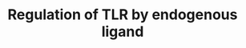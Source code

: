 ---
authors:
- ReactomeTeam
description: Diverse molecules of host-cell origin may serve as endogenous ligands
  of Toll-like receptors (TLRs) (Erridge C 2010; Piccinini AM & Midwood KS 2010).
  These molecules are known as damage-associated molecular patterns (DAMPs). DAMPs
  are immunologically silent in healthy tissues but become active upon tissue damage
  during both infectious and sterile insult. DAMPs are released from necrotic cells
  or secreted from activated cells in response to tissue damage to mediate tissue
  repair by promoting inflammatory responses. However, DAMPs have also been implicated
  in the pathogenesis of many inflammatory and autoimmune diseases, including rheumatoid
  arthritis (RA), cancer, and atherosclerosis. The mechanism underlying the switch
  from DAMPs that initiate controlled tissue repair, to those that mediate chronic,
  uncontrolled inflammation is still unclear. Recent evidence suggests that an abnormal
  increase in protein citrullination is  involved in disease pathophysiology (Anzilotti
  C et al. 2010; Sanchez-Pernaute O et al. 2013; Sokolove J et al. 2011; Sharma P
  et al. 2012). Citrullination is a post-translational modification event mediated
  by peptidyl-arginine deaminase enzymes which catalyze the deimination of proteins
  by converting arginine residues into citrullines in the presence of calcium ions.  View
  original pathway at [http://www.reactome.org/PathwayBrowser/#DIAGRAM=5686938 Reactome].
last-edited: 2021-01-25
organisms:
- Homo sapiens
redirect_from:
- /index.php/Pathway:WP4069
- /instance/WP4069
schema-jsonld:
- '@context': https://schema.org/
  '@id': https://wikipathways.github.io/pathways/WP4069.html
  '@type': Dataset
  creator:
    '@type': Organization
    name: WikiPathways
  description: Diverse molecules of host-cell origin may serve as endogenous ligands
    of Toll-like receptors (TLRs) (Erridge C 2010; Piccinini AM & Midwood KS 2010).
    These molecules are known as damage-associated molecular patterns (DAMPs). DAMPs
    are immunologically silent in healthy tissues but become active upon tissue damage
    during both infectious and sterile insult. DAMPs are released from necrotic cells
    or secreted from activated cells in response to tissue damage to mediate tissue
    repair by promoting inflammatory responses. However, DAMPs have also been implicated
    in the pathogenesis of many inflammatory and autoimmune diseases, including rheumatoid
    arthritis (RA), cancer, and atherosclerosis. The mechanism underlying the switch
    from DAMPs that initiate controlled tissue repair, to those that mediate chronic,
    uncontrolled inflammation is still unclear. Recent evidence suggests that an abnormal
    increase in protein citrullination is  involved in disease pathophysiology (Anzilotti
    C et al. 2010; Sanchez-Pernaute O et al. 2013; Sokolove J et al. 2011; Sharma
    P et al. 2012). Citrullination is a post-translational modification event mediated
    by peptidyl-arginine deaminase enzymes which catalyze the deimination of proteins
    by converting arginine residues into citrullines in the presence of calcium ions.  View
    original pathway at [http://www.reactome.org/PathwayBrowser/#DIAGRAM=5686938 Reactome].
  keywords:
  - TLR4:TLR6
  - TLR4:LY96
  - '2xN4GlycoAsn-TLR4 '
  - TLR4:TLR6:CD36:oxLDL
  - CD14:oxPL
  - Lipoteichoic acid
  - 'CHEST '
  - 'CHOL '
  - 'hydroxy fatty acid '
  - HC23,45-HMGB1:LPS
  - 'TLR6 '
  - 'LPS '
  - 'PL '
  - SP-A/SP-D:TLR4:MD2
  - 'Ca2+ '
  - phospholipids
  - 'LBP '
  - '2xN4GlycoAsn-LY96 '
  - 'TAGs '
  - S100A8:S100A9
  - 'FGG '
  - '4xPalmC-CD36 '
  - 'TLR2 '
  - FGA, FGB, FGG
  - 'S100A8 '
  - TLR1:TLR2
  - SFTPD oligomer
  - S100A1 dimer:Ca(2+)
  - 'hydroperoxy fatty acid '
  - 'CD14(20-345) '
  - 'oxidized phospholipids '
  - cascade initiated
  - 'TLR4 cascade '
  - SFTPA/SFTPD:TLR2:TLR1
  - LBP:oxPL
  - S100A1:TLR4:LY96
  - 'TLR1 '
  - LBP
  - 'HC23,45-HMGB1 '
  - 'FGA(20-35) '
  - HC23,45-HMGB1:LTA
  - '7-ketocholesterol '
  - LPS
  - 'Lipoteichoic acid '
  - 'S100A9 '
  - HC23,45-HMGB1
  - oxidized
  - TLR4:LY96:cleaved
  - 'lysoPC '
  - 'SFTPD oligomer '
  - CD14(20-345)
  - HMGB1
  - MyD88-independent
  - SFTPA oligomer,
  - 'S100A1 '
  - '10xdHF-10xglutamyl semialdehyde (Pro)-6xL-tyrosine residue-3xOxoH-2xmodified
    L-lysine residue-N''-formyl-L-kynurenine-APOB(28-4563) '
  - fibrinogen
  - MyD88:MAL(TIRAP)
  - TLR4:LY96:S100A8:S100A9
  - 'SFTPA oligomer '
  - HC23,45-HMGB1:TLR4:LY96
  - oxLDL:CD36
  - 'FGB(31-44) '
  - on plasma membrane
  license: CC0
  name: Regulation of TLR by endogenous ligand
seo: CreativeWork
title: Regulation of TLR by endogenous ligand
wpid: WP4069
---